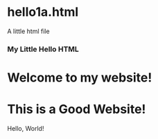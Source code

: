 # hello1a.html
A little html file
<!DOCTYPE html>
<html lang="en">
<head>
  <title>Hello!</title>
  <h3>My Little Hello HTML</h3>
  </head>
  <body>
    <h1>Welcome to my website!</h1>
    <h1>This is a Good Website!</h1>
    Hello, World!
  </body>
  </html>

